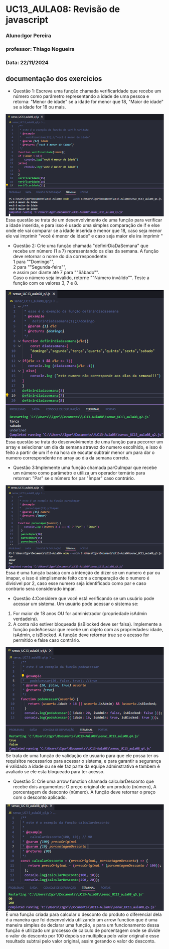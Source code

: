 # UC13_AULA08: Revisão de javascript
### Aluno:Igor Pereira
### professor: Thiago Nogueira
### Data: 22/11/2024
## documentação dos exercicios
- Questão 1: Escreva uma função chamada verificarIdade que recebe um número como parâmetro representando a
idade de uma pessoa e retorna:
"Menor de idade" se a idade for menor que 18,
"Maior de idade" se a idade for 18 ou mais.

![](aula08-q1.png)  
Essa questão se trata de um desenvolvimento de uma função para verificar a idade inserida, e para isso é usado uma simples comparação de if e else onde ele vai comparar se a idade inserida é menor que 18, caso seja menor ele vai imprimir "você é menor de idade" e caso seja maior ele ira imprimir "

- Questão 2: Crie uma função chamada "definirDiaDaSemana" que recebe um número (1 a 7) representando os dias da
semana. A função deve retornar o nome do dia correspondente:  
1 para ""Domingo"",  
2 para ""Segunda-feira"",  
e assim por diante até 7 para ""Sábado"".  
Caso o número seja inválido, retorne ""Número inválido"". Teste a função com os valores 3, 7 e 8.

![](aula08-q2.png)  
Essa questão se trata do desenvolvimento de uma função para pecorrer um array e selecionar um dia da semana atravez do numero escolhido, e isso é feito a partir de um if e na hora de excutar subtrair menor um para dar o numero correspondente no array ao dia da semana correto.

- Questão 3:Implemente uma função chamada parOuImpar que recebe um número como parâmetro e utiliza um
operador ternário para retornar:
"Par" se o número for par
"Ímpar" caso contrário.

![](aula08-q3.png)  
Essa é uma função basica com a intenção de dizer se um numero é par ou imapar, e isso é simplismente feito com a comparação de o numero é divisivel por 2, caso esse numero seja identificado como par e caso contrario sera considerado impar.

- Questão 4:Considere que você está verificando se um usuário pode acessar um sistema. Um usuário pode acessar o
sistema se:
1. For maior de 18 anos OU for administrador (propriedade isAdmin verdadeira).
2. A conta não estiver bloqueada (isBlocked deve ser falsa).
Implemente a função podeAcessar que recebe um objeto com as propriedades: idade, isAdmin, e
isBlocked. A função deve retornar true se o acesso for permitido e false caso contrário.

![](aula08-q4.png)  
Se trata de uma função de validação de usuario para que ele possa ter os requisitos necessarios para acessar o sistema, e para garantir a segurança é validado a idade ou se ele faz parte da equipe adminstrativa e tambem é avaliado se ele esta bloqueado para ter acesso.

- Questão 5: Crie uma arrow function chamada calcularDesconto que recebe dois argumentos:
O preço original de um produto (número),
A porcentagem de desconto (número).
A função deve retornar o preço com o desconto aplicado.

![](aula08-q5.png)  
É uma função criada para calcular o desconto do produto o diferencial dela é a maneira que foi desenvolvida utilizando um arrow function que é uma maneira simples de declarar uma função, e para um funcionamento dessa função é utilizado um processo de calculo de porcentagem onde se divide o valor do desconto por 100 depois se multiplica pelo valor original e esse resultado subtrai pelo valor original, assim gerando o valor do desconto.
